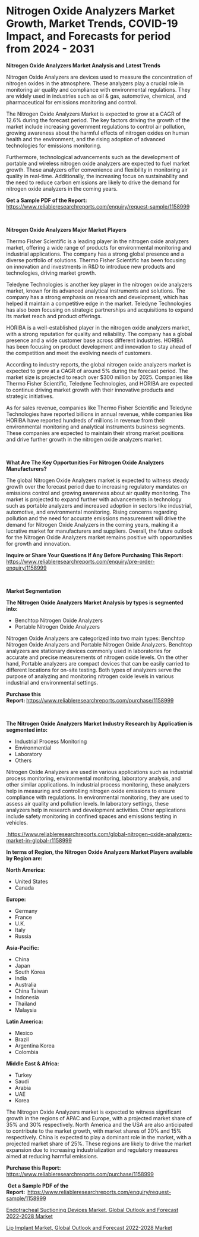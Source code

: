 <p><h1>Nitrogen Oxide Analyzers Market Growth, Market Trends, COVID-19 Impact, and Forecasts for period from 2024 - 2031</h1></p><p><strong>Nitrogen Oxide Analyzers Market Analysis and Latest Trends</strong></p>
<p><p>Nitrogen Oxide Analyzers are devices used to measure the concentration of nitrogen oxides in the atmosphere. These analyzers play a crucial role in monitoring air quality and compliance with environmental regulations. They are widely used in industries such as oil & gas, automotive, chemical, and pharmaceutical for emissions monitoring and control.</p><p>The Nitrogen Oxide Analyzers Market is expected to grow at a CAGR of 12.6% during the forecast period. The key factors driving the growth of the market include increasing government regulations to control air pollution, growing awareness about the harmful effects of nitrogen oxides on human health and the environment, and the rising adoption of advanced technologies for emissions monitoring.</p><p>Furthermore, technological advancements such as the development of portable and wireless nitrogen oxide analyzers are expected to fuel market growth. These analyzers offer convenience and flexibility in monitoring air quality in real-time. Additionally, the increasing focus on sustainability and the need to reduce carbon emissions are likely to drive the demand for nitrogen oxide analyzers in the coming years.</p></p>
<p><strong>Get a Sample PDF of the Report:&nbsp;</strong> <a href="https://www.reliableresearchreports.com/enquiry/request-sample/1158999">https://www.reliableresearchreports.com/enquiry/request-sample/1158999</a></p>
<p>&nbsp;</p>
<p><strong>Nitrogen Oxide Analyzers Major Market Players</strong></p>
<p><p>Thermo Fisher Scientific is a leading player in the nitrogen oxide analyzers market, offering a wide range of products for environmental monitoring and industrial applications. The company has a strong global presence and a diverse portfolio of solutions. Thermo Fisher Scientific has been focusing on innovation and investments in R&D to introduce new products and technologies, driving market growth.</p><p>Teledyne Technologies is another key player in the nitrogen oxide analyzers market, known for its advanced analytical instruments and solutions. The company has a strong emphasis on research and development, which has helped it maintain a competitive edge in the market. Teledyne Technologies has also been focusing on strategic partnerships and acquisitions to expand its market reach and product offerings.</p><p>HORIBA is a well-established player in the nitrogen oxide analyzers market, with a strong reputation for quality and reliability. The company has a global presence and a wide customer base across different industries. HORIBA has been focusing on product development and innovation to stay ahead of the competition and meet the evolving needs of customers.</p><p>According to industry reports, the global nitrogen oxide analyzers market is expected to grow at a CAGR of around 5% during the forecast period. The market size is projected to reach over $300 million by 2025. Companies like Thermo Fisher Scientific, Teledyne Technologies, and HORIBA are expected to continue driving market growth with their innovative products and strategic initiatives.</p><p>As for sales revenue, companies like Thermo Fisher Scientific and Teledyne Technologies have reported billions in annual revenue, while companies like HORIBA have reported hundreds of millions in revenue from their environmental monitoring and analytical instruments business segments. These companies are expected to maintain their strong market positions and drive further growth in the nitrogen oxide analyzers market.</p></p>
<p>&nbsp;</p>
<p><strong>What Are The Key Opportunities For Nitrogen Oxide Analyzers Manufacturers?</strong></p>
<p><p>The global Nitrogen Oxide Analyzers market is expected to witness steady growth over the forecast period due to increasing regulatory mandates on emissions control and growing awareness about air quality monitoring. The market is projected to expand further with advancements in technology such as portable analyzers and increased adoption in sectors like industrial, automotive, and environmental monitoring. Rising concerns regarding pollution and the need for accurate emissions measurement will drive the demand for Nitrogen Oxide Analyzers in the coming years, making it a lucrative market for manufacturers and suppliers. Overall, the future outlook for the Nitrogen Oxide Analyzers market remains positive with opportunities for growth and innovation.</p></p>
<p><strong>Inquire or Share Your Questions If Any Before Purchasing This Report:</strong> <a href="https://www.reliableresearchreports.com/enquiry/pre-order-enquiry/1158999">https://www.reliableresearchreports.com/enquiry/pre-order-enquiry/1158999</a></p>
<p>&nbsp;</p>
<p><strong>Market Segmentation</strong></p>
<p><strong>The Nitrogen Oxide Analyzers Market Analysis by types is segmented into:</strong></p>
<p><ul><li>Benchtop Nitrogen Oxide Analyzers</li><li>Portable Nitrogen Oxide Analyzers</li></ul></p>
<p><p>Nitrogen Oxide Analyzers are categorized into two main types: Benchtop Nitrogen Oxide Analyzers and Portable Nitrogen Oxide Analyzers. Benchtop analyzers are stationary devices commonly used in laboratories for accurate and precise measurements of nitrogen oxide levels. On the other hand, Portable analyzers are compact devices that can be easily carried to different locations for on-site testing. Both types of analyzers serve the purpose of analyzing and monitoring nitrogen oxide levels in various industrial and environmental settings.</p></p>
<p><strong>Purchase this Report:&nbsp;</strong><a href="https://www.reliableresearchreports.com/purchase/1158999">https://www.reliableresearchreports.com/purchase/1158999</a></p>
<p>&nbsp;</p>
<p><strong>The Nitrogen Oxide Analyzers Market Industry Research by Application is segmented into:</strong></p>
<p><ul><li>Industrial Process Monitoring</li><li>Environmential</li><li>Laboratory</li><li>Others</li></ul></p>
<p><p>Nitrogen Oxide Analyzers are used in various applications such as industrial process monitoring, environmental monitoring, laboratory analysis, and other similar applications. In industrial process monitoring, these analyzers help in measuring and controlling nitrogen oxide emissions to ensure compliance with regulations. In environmental monitoring, they are used to assess air quality and pollution levels. In laboratory settings, these analyzers help in research and development activities. Other applications include safety monitoring in confined spaces and emissions testing in vehicles.</p></p>
<p><a href="https://www.reliableresearchreports.com/global-nitrogen-oxide-analyzers-market-in-global-r1158999">&nbsp;https://www.reliableresearchreports.com/global-nitrogen-oxide-analyzers-market-in-global-r1158999</a></p>
<p><strong>In terms of Region, the Nitrogen Oxide Analyzers Market Players available by Region are:</strong></p>
<p>
    <p> <strong> North America: </strong>
        <ul>
            <li>United States</li>
            <li>Canada</li>
        </ul>
        </p> 
    <p> <strong> Europe: </strong>
        <ul>
            <li>Germany</li>
            <li>France</li>
            <li>U.K.</li>
            <li>Italy</li>
            <li>Russia</li>
        </ul>
        </p> 
    <p> <strong> Asia-Pacific: </strong>
        <ul>
            <li>China</li>
            <li>Japan</li>
            <li>South Korea</li>
            <li>India</li>
            <li>Australia</li>
            <li>China Taiwan</li>
            <li>Indonesia</li>
            <li>Thailand</li>
            <li>Malaysia</li>
        </ul>
        </p> 
    <p> <strong> Latin America: </strong>
        <ul>
            <li>Mexico</li>
            <li>Brazil</li>
            <li>Argentina Korea</li>
            <li>Colombia</li>
        </ul>
        </p> 
    <p> <strong> Middle East & Africa: </strong>
        <ul>
            <li>Turkey</li>
            <li>Saudi</li>
            <li>Arabia</li>
            <li>UAE</li>
            <li>Korea</li>
        </ul>
    </p>
    </p>
<p><p>The Nitrogen Oxide Analyzers market is expected to witness significant growth in the regions of APAC and Europe, with a projected market share of 35% and 30% respectively. North America and the USA are also anticipated to contribute to the market growth, with market shares of 20% and 15% respectively. China is expected to play a dominant role in the market, with a projected market share of 25%. These regions are likely to drive the market expansion due to increasing industrialization and regulatory measures aimed at reducing harmful emissions.</p></p>
<p><strong>Purchase this Report: </strong><a href="https://www.reliableresearchreports.com/purchase/1158999">https://www.reliableresearchreports.com/purchase/1158999</a></p>
<p>&nbsp;<strong>Get a Sample PDF of the Report:&nbsp;&nbsp;</strong><a href="https://www.reliableresearchreports.com/enquiry/request-sample/1158999">https://www.reliableresearchreports.com/enquiry/request-sample/1158999</a></p>
<p><strong></strong></p>
<p><p><a href="https://github.com/globismark/Market-Research-Report-List-4/blob/main/endotracheal-suctioning-devices-market-global-outlook-and-forecast-2022-2028-market.md">Endotracheal Suctioning Devices Market, Global Outlook and Forecast 2022-2028 Market</a></p><p><a href="https://github.com/susanjprice2023/Market-Research-Report-List-2/blob/main/lip-implant-market-global-outlook-and-forecast-2022-2028-market.md">Lip Implant Market, Global Outlook and Forecast 2022-2028 Market</a></p></p>